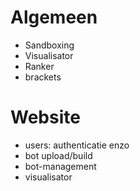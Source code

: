 # Algemeen
- Sandboxing
- Visualisator
- Ranker
- brackets

# Website
- users: authenticatie enzo
- bot upload/build
- bot-management
- visualisator
